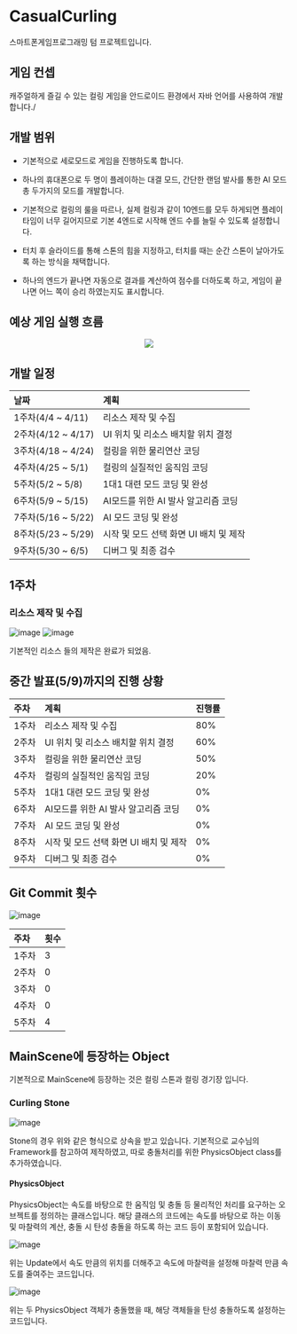 # CasualCurling

스마트폰게임프로그래밍 텀 프로젝트입니다.

## 게임 컨셉

캐주얼하게 즐길 수 있는 컬링 게임을 안드로이드 환경에서 자바 언어를 사용하여 개발합니다./

## 개발 범위

 * 기본적으로 세로모드로 게임을 진행하도록 합니다.

 * 하나의 휴대폰으로 두 명이 플레이하는 대결 모드, 간단한 랜덤 발사를 통한 AI 모드 총 두가지의 모드를 개발합니다.

 * 기본적으로 컬링의 룰을 따르나, 실제 컬링과 같이 10엔드를 모두 하게되면 플레이 타임이 너무 길어지므로 기본 4엔드로 시작해 엔드 수를 늘릴 수 있도록 설정합니다.

 * 터치 후 슬라이드를 통해 스톤의 힘을 지정하고, 터치를 때는 순간 스톤이 날아가도록 하는 방식을 채택합니다.

 * 하나의 엔드가 끝나면 자동으로 결과를 계산하여 점수를 더하도록 하고, 게임이 끝나면 어느 쪽이 승리 하였는지도 표시합니다.

## 예상 게임 실행 흐름
<p align="center">
  <img src="https://user-images.githubusercontent.com/34495894/229641808-03586413-cb52-4dd9-99e1-9d53bc8a4b98.PNG">
</p>

## 개발 일정

|날짜|계획|
|:---|:--------------------|
|1주차(4/4 ~ 4/11)|리소스 제작 및 수집|
|2주차(4/12 ~ 4/17)|UI 위치 및 리소스 배치할 위치 결정|
|3주차(4/18 ~ 4/24)|컬링을 위한 물리연산 코딩|
|4주차(4/25 ~ 5/1)|컬링의 실질적인 움직임 코딩|
|5주차(5/2 ~ 5/8)|1대1 대련 모드 코딩 및 완성|
|6주차(5/9 ~ 5/15)|AI모드를 위한 AI 발사 알고리즘 코딩|
|7주차(5/16 ~ 5/22)|AI 모드 코딩 및 완성|
|8주차(5/23 ~ 5/29)|시작 및 모드 선택 화면 UI 배치 및 제작|
|9주차(5/30 ~ 6/5)|디버그 및 최종 검수|
 
 
 
## 1주차

### 리소스 제작 및 수집
![image](https://user-images.githubusercontent.com/34495894/236975742-3e199214-5709-42ac-88be-8e3a9805dfde.png)
![image](https://user-images.githubusercontent.com/34495894/236975880-1854709f-be83-4f9f-8421-6f29885966fc.png)

기본적인 리소스 들의 제작은 완료가 되었음.







## 중간 발표(5/9)까지의 진행 상황

|주차|계획|진행률|
|:---|:---|:---|
|1주차|리소스 제작 및 수집|80%|
|2주차|UI 위치 및 리소스 배치할 위치 결정|60%|
|3주차|컬링을 위한 물리연산 코딩|50%|
|4주차|컬링의 실질적인 움직임 코딩|20%|
|5주차|1대1 대련 모드 코딩 및 완성|0%|
|6주차|AI모드를 위한 AI 발사 알고리즘 코딩|0%|
|7주차|AI 모드 코딩 및 완성|0%|
|8주차|시작 및 모드 선택 화면 UI 배치 및 제작|0%|
|9주차|디버그 및 최종 검수|0%|








## Git Commit 횟수

![image](https://user-images.githubusercontent.com/34495894/236981843-a8ce4de5-1e00-4649-b9bd-b544019fda9b.png)

|주차|횟수|
|:---|:---|
|1주차|3|
|2주차|0|
|3주차|0|
|4주차|0|
|5주차|4|









## MainScene에 등장하는 Object

기본적으로 MainScene에 등장하는 것은 컬링 스톤과 컬링 경기장 입니다.

### Curling Stone
![image](https://user-images.githubusercontent.com/34495894/236977815-bfb4d8bf-21d6-4d0e-8c4a-b018f44de378.png)

Stone의 경우 위와 같은 형식으로 상속을 받고 있습니다. 기본적으로 교수님의 Framework를 참고하여 제작하였고, 따로 충돌처리를 위한 PhysicsObject class를 추가하였습니다.





#### PhysicsObject

PhysicsObject는 속도를 바탕으로 한 움직임 및 충돌 등 물리적인 처리를 요구하는 오브젝트를 정의하는 클래스입니다. 해당 클래스의 코드에는 속도를 바탕으로 하는 이동 및 마찰력의 계산, 충돌 시 탄성 충돌을 하도록 하는 코드 등이 포함되어 있습니다.



![image](https://user-images.githubusercontent.com/34495894/236980666-bbc53c07-e669-4c87-ac49-3319d3424237.png)

위는 Update에서 속도 만큼의 위치를 더해주고 속도에 마찰력을 설정해 마찰력 만큼 속도를 줄여주는 코드입니다.






![image](https://user-images.githubusercontent.com/34495894/236980933-e09dbe7c-e8c4-4fd8-9221-5bb06e4fed47.png)

위는 두 PhysicsObject 객체가 충돌했을 때, 해당 객체들을 탄성 충돌하도록 설정하는 코드입니다.


